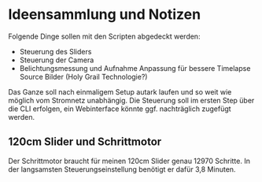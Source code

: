 # Ideensammlung und Notizen

Folgende Dinge sollen mit den Scripten abgedeckt werden:
* Steuerung des Sliders
* Steuerung der Camera
* Belichtungsmessung und Aufnahme Anpassung für bessere Timelapse Source Bilder (Holy Grail Technologie?)

Das Ganze soll nach einmaligem Setup autark laufen und so weit wie möglich vom Stromnetz unabhängig.
Die Steuerung soll im ersten Step über die CLI erfolgen, ein Webinterface könnte ggf. nachträglich zugefügt
werden.

## 120cm Slider und Schrittmotor
Der Schrittmotor braucht für meinen 120cm Slider genau 12970 Schritte. In der langsamsten Steuerungseinstellung
benötigt er dafür 3,8 Minuten.
